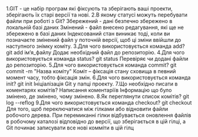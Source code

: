 1.GIT - це набір програм які фіксують та зберігають ваші проекти, зберігають їх старі версії та нові. 2.В якому статусі можуть перебувати файли при роботі з Git? Збережений - дані безпечно збережено в локальній базі даних Змінений - файл внесено редагування, які ще не збережено в базі даних Індексований стан виникає тоді, коли ви позначаєте змінений файл у поточній версії, щоб ці зміни ввійшли до наступного знімку коміту. 3.Для чого використовується команда add? git add ім’я_файлу Додає необхідний файл до репозиторію. 4.Для чого використовується команда status? git status Перевіряє чи додані файли до репозиторію. 5.Для чого використовується команда commit? git commit -m "Назва коміту" Коміт – фіксація стану сховища в певний момент часу, тобто фіксація змін. 6.Для чого використовується команда init? git init Ініціалізація Git у папці проекту. 7.Що необхідно писати в коментарях комітів? Написання коментаріїв Інформацію що було змінено, де змінено, чому змінено. 8.Як переглянути список комітів? git log --reflog 9.Для чого використовується команда checkout? git checkout Для того, щоб переключатися між гілками або відновити файли робочого дерева. При перемиканні гілки відбувається оновлення файлів в робочому каталозі відповідно до версії, що зберігається в цій гілці, а Git починає записувати все нові комміти в цій гілц
